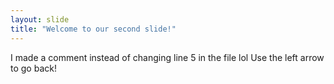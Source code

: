 ```yaml
---
layout: slide
title: "Welcome to our second slide!"
---
```

I made a comment instead of changing line 5 in the file lol
Use the left arrow to go back!
